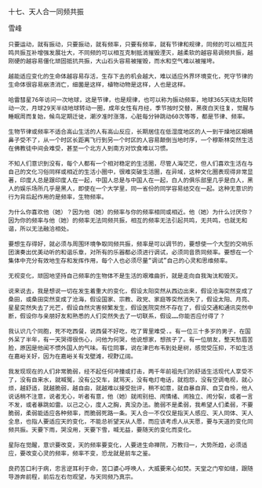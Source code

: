 十七、天人合一同频共振

雪峰


    只要运动，就有振动，只要振动，就有频率，只要有频率，就有节律和规律，同频的可以相互共鸣共振互补增强发展壮大，不同频的可以相互克制抵消摧毁湮灭，越柔软的越容易调频共振，越刚硬的越容易僵化顽固抵抗共振，大山石头容易被摧毁，而水和空气难以被摧垮。

    越能适应变化的生命体越容易存活，生存下去的机会越大，难以适应外界环境变化，死守节律的生命体很容易崩溃消亡，细菌是这样，植物动物是这样，人也是这样。

    哈雷彗星76年访问一次地球，这是节律，也是规律，也可以称为振动频率，地球365天绕太阳转动一次，月球29天半绕地球转动一圈，成年女性有月经，季节按时交替，黑夜白天往复，觉醒与睡眠周而复始，候鸟定期迁徙，潮汐准时涨落，心脏每分钟跳动60次等等，都是节律、频率。

    生物节律或频率不适合高山生活的人有高山反应，长期居住在低湿度地区的人一到干燥地区眼睛鼻子受不了，从一个时区长距离飞行到另一个时区的人容易颠倒当地时序，一个穆斯林突然生活在佛教徒中间会难受，甚至一个北方人到南方对饮食难以习惯。

    不知人们意识到没有，每个人都有一个相对稳定的生活圈，尽管人海茫茫，但人们喜欢生活在与自己的文化习俗同样或相近的生活小圈中，很难突破生活圈，在异域，这种文化圈表现得非常显著，印度人总是跟印度人在一起，中国人总是与中国人在一起，白人的俱乐部里几乎是白人，黑人的娱乐场所几乎是黑人，即使在一个大学里，同一省份的同学容易结交在一起。这种无意识的行为背后起作用的是频率，生物频率。

    为什么你喜欢他（她）？因为他（她）的频率与你的频率相同或相近。他（她）为什么讨厌你？因为你的频率与他（她）的频率无法同频共振，相互的频率无法引起共鸣，无共鸣，也就无和谐，所以无法融洽相处。

    要想生存得好，就必须与周围环境争取同频共振，频率是可以调节的，要想使一个大型的交响乐团演奏出优美动听的和谐乐章，对所有的乐器都必须进行调试，必须同音质同频率。要想在一个集体中充分有效地生存和发挥作用，每个人也必须尽量“调试”自己的心灵和思维频率。

    无视变化，顽固地坚持自己频率的生物体不是生活的艰难曲折，就是走向自我淘汰和毁灭。

    说来说去，我是想说一切在发生着重大的变化，假设太阳突然从西边出来，假设沧海突然变成了桑田，或桑田突然变成了沧海，假设国家、宗教、政党、家庭等突然消失了，假设太阳、月亮、星星突然失去了光芒，假设自然灾害频繁发生，假设医院突然不存在了，假设交通和通讯突然中断，假设你与亲朋好友和熟悉的人们突然失去了一切联系，假设……你能否应付得了？

    我认识几个同胞，死不吃西餐，说西餐不好吃，吃了胃里难受.。有一位三十多岁的男子，在国外呆了半年，有一天哭得很伤心，问他为何哭，他说想家，想孩子了。有一位朋友，整天愁眉苦脸，原因是他闻不惯外国人的气味。有位同事，说在津巴布韦到处是树，感觉受压抑，不如生活在嘉峪关好，因为在嘉峪关有戈壁滩，视野辽阔。

    我发现现在的人们非常脆弱，经不起任何冲撞或打击，两千年前祖先们的舒适生活现代人享受不了，没有自来水，就喊冤，没有公交车，就骂天，没有电灯电话，就抱怨，没有空调电视，就心烦，越舒适，就越脆弱，越自由，就越难以接受批评，稍不如意，就自暴自弃、自艾自怜，他人说话稍不注意，说者无心，听者有意，他（她）就闹别扭、闹情绪、闹独立、闹分裂，或者一言不发，或者暴跳如雷。以己之心，度人之胸，真没办法。脆弱不是柔弱，我希望人们柔弱，不要脆弱，柔弱能适应各种频率，而脆弱死路一条。天人合一不仅仅是指天人感应、天人同体、天人全息，也指人要适应天的变化，不能总祈望天从人愿，而应该考虑人从天愿，要与天道的变化同频共振。天要下雨，哭没用，天要下雪，喊无益，要随天的变化而变化。

    星际在觉醒，意识要改变，天的频率要变化，人要进生命禅院，万教归一，大势所趋，必须适应，要改变心灵的频率，频率不变，恐龙就是前车之鉴。

    良药苦口利于病，忠言逆耳利于命，苦口婆心呼唤人，大威要来心如焚。天堂之门窄如缝，跟随导游奔前程，前后左右勿观望，与天同频乃真宗。



